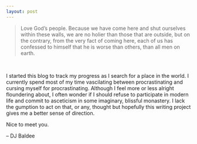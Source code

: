 ```yaml
---
layout: post
---
```


> Love God’s people. Because we have come here and shut ourselves within these walls, we are no holier than those that are outside, but on the contrary, from the very fact of coming here, each of us has confessed to himself that he is worse than others, than all men on earth.
<br>

I started this blog to track my progress as I search for a place in the world. I currently spend most of my time vascilating between procrastinating and cursing myself for procrastinating. Although I feel more or less alright floundering about, I often wonder if I should refuse to participate in modern life and commit to asceticism in some imaginary, blissful monastery. I lack the gumption to act on that, or any, thought but hopefully this writing project gives me a better sense of direction.

Nice to meet you.

&ndash; DJ Baldee




